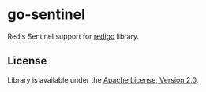 go-sentinel
===========

Redis Sentinel support for [redigo](https://github.com/garyburd/redigo) library.

License
-------

Library is available under the [Apache License, Version 2.0](http://www.apache.org/licenses/LICENSE-2.0.html).
